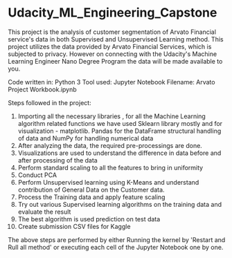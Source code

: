 # Udacity_ML_Engineering_Capstone
This project is the analysis of customer segmentation of Arvato Financial service's data in both Supervised and Unsupervised Learning method. 
This project utilizes the data provided by Arvato Financial Services, which is subjected to privacy. However on connecting with the Udacity's Machine Learning Engineer Nano Degree Program the data will be made available to you. 

Code written in: Python 3
Tool used: Jupyter Notebook
Filename: Arvato Project Workbook.ipynb

Steps followed in the project:
1. Importing all the necessary libraries , for all the Machine Learning algorithm related functions we have used Sklearn library mostly and for visualization - matplotlib. Pandas for the DataFrame structural handling of data and NumPy for handling numerical data
2. After analyzing the data, the required pre-processings are done.
3. Visualizations are used to understand the difference in data before and after processing of the data
4. Perform standard scaling to all the features to bring in uniformity
5. Conduct PCA
6. Perform Unsupervised learning using K-Means and understand contribution of General Data on the Customer data.
7. Process the Training data and apply feature scaling
8. Try out various Supervised learning algorithms on the training data and evaluate the result
9. The best algorithm is used prediction on test data
10. Create submission CSV files for Kaggle

The above steps are performed by either 
Running the kernel by 'Restart and Rull all method'  or executing each cell of the Jupyter Notebook one by one. 
